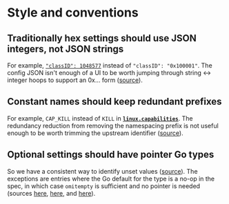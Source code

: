 # Style and conventions

## Traditionally hex settings should use JSON integers, not JSON strings

For example, [`"classID": 1048577`][class-id] instead of `"classID": "0x100001"`.
The config JSON isn't enough of a UI to be worth jumping through string <-> integer hoops to support an 0x… form ([source][integer-over-hex]).

## Constant names should keep redundant prefixes

For example, `CAP_KILL` instead of `KILL` in [**`linux.capabilities`**][capabilities].
The redundancy reduction from removing the namespacing prefix is not useful enough to be worth trimming the upstream identifier ([source][keep-prefix]).

## Optional settings should have pointer Go types

So we have a consistent way to identify unset values ([source][optional-pointer]).
The exceptions are entries where the Go default for the type is a no-op in the spec, in which case `omitempty` is sufficient and no pointer is needed (sources [here][no-pointer-for-slices], [here][no-pointer-for-boolean], and [here][pointer-when-updates-require-changes]).


[capabilities]: config-linux.md#capabilities
[class-id]: config-linux.md#network
[integer-over-hex]: https://github.com/opencontainers/runtime-spec/pull/267#discussion_r48360013
[keep-prefix]: https://github.com/opencontainers/runtime-spec/pull/159#issuecomment-138728337
[no-pointer-for-boolean]: https://github.com/opencontainers/runtime-spec/pull/290#discussion_r50296396
[no-pointer-for-slices]: https://github.com/opencontainers/runtime-spec/pull/316/files#r50782982
[optional-pointer]: https://github.com/opencontainers/runtime-spec/pull/233#discussion_r47829711
[pointer-when-updates-require-changes]: https://github.com/opencontainers/runtime-spec/pull/317/files#r50932706
